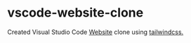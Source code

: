 # vscode-website-clone

Created Visual Studio Code [Website](https://code.visualstudio.com/) clone using [tailwindcss.](https://tailwindcss.com/)
